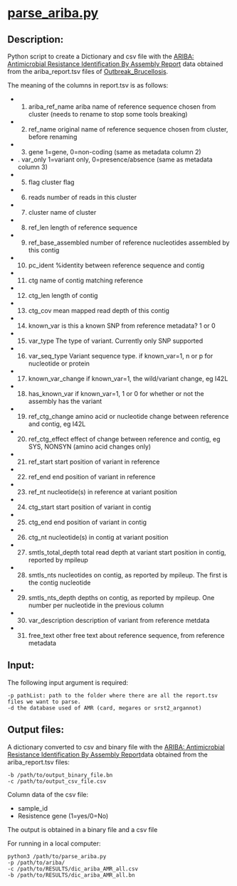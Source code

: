 # [parse_ariba.py](https://github.com/BU-ISCIII/bacterial_qc/blob/master/parse_ariba.py)


## Description:

Python script to create a Dictionary and csv file with the [ARIBA: Antimicrobial Resistance Identification By Assembly Report](https://github.com/sanger-pathogens/ariba) data obtained from the ariba_report.tsv files of [Outbreak_Brucellosis](https://github.com/sgonzalezbodi/Outbreak_Brucellosis).

The meaning of the columns in report.tsv is as follows:

*   1. ariba_ref_name	ariba name of reference sequence chosen from cluster (needs to rename to stop some tools breaking)
*   2. ref_name	original name of reference sequence chosen from cluster, before renaming
*   3. gene	1=gene, 0=non-coding (same as metadata column 2)
*   . var_only	1=variant only, 0=presence/absence (same as metadata column 3)
*   5. flag	cluster flag
*   6. reads	number of reads in this cluster
*   7. cluster	name of cluster
*   8. ref_len	 length of reference sequence
*   9. ref_base_assembled	number of reference nucleotides assembled by this contig
*   10. pc_ident	%identity between reference sequence and contig
*   11. ctg	name of contig matching reference
*   12. ctg_len	length of contig
*   13. ctg_cov	mean mapped read depth of this contig
*   14. known_var	is this a known SNP from reference metadata? 1 or 0
*   15. var_type	The type of variant. Currently only SNP supported
*   16. var_seq_type	Variant sequence type. if known_var=1, n or p for nucleotide or protein
*   17. known_var_change	if known_var=1, the wild/variant change, eg I42L
*   18. has_known_var	if known_var=1, 1 or 0 for whether or not the assembly has the variant
*   19. ref_ctg_change	amino acid or nucleotide change between reference and contig, eg I42L
*   20. ref_ctg_effect	effect of change between reference and contig, eg SYS, NONSYN (amino acid changes only)
*   21. ref_start	start position of variant in reference
*   22. ref_end	end position of variant in reference
*   23. ref_nt	nucleotide(s) in reference at variant position
*   24. ctg_start	start position of variant in contig
*   25. ctg_end	end position of variant in contig
*   26. ctg_nt	nucleotide(s) in contig at variant position
*   27. smtls_total_depth	 total read depth at variant start position in contig, reported by mpileup
*   28. smtls_nts	nucleotides on contig, as reported by mpileup. The first is the contig nucleotide
*   29. smtls_nts_depth	depths on contig, as reported by mpileup. One number per nucleotide in the previous column
*   30. var_description	description of variant from reference metdata
*   31. free_text	other free text about reference sequence, from reference metadata

## Input:

The following input argument is required:

``` 
-p pathList: path to the folder where there are all the report.tsv files we want to parse.
-d the database used of AMR (card, megares or srst2_argannot)
```  

## Output files:

A dictionary converted to csv and binary file with the  [ARIBA: Antimicrobial Resistance Identification By Assembly Report](https://github.com/sanger-pathogens/ariba)data obtained from the ariba_report.tsv files:

```
-b /path/to/output_binary_file.bn
-c /path/to/output_csv_file.csv
``` 

Column data of the csv file:

* sample_id
* Resistence gene (1=yes/0=No)

The output is obtained in a binary file and a csv file


For running in a local computer:

```
python3 /path/to/parse_ariba.py 
-p /path/to/ariba/ 
-c /path/to/RESULTS/dic_ariba_AMR_all.csv 
-b /path/to/RESULTS/dic_ariba_AMR_all.bn

```

